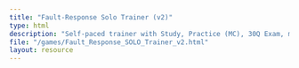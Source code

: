 ```yaml
---
title: "Fault-Response Solo Trainer (v2)"
type: html
description: "Self-paced trainer with Study, Practice (MC), 30Q Exam, mastery badges."
file: "/games/Fault_Response_SOLO_Trainer_v2.html"
layout: resource
---
```

